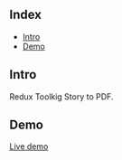 ## Index

- [Intro](#intro)
- [Demo](#demo)

## Intro

Redux Toolkig Story to PDF.

## Demo

[Live demo](http://redux-toolkit-story-to-pdf.iding.ir)
